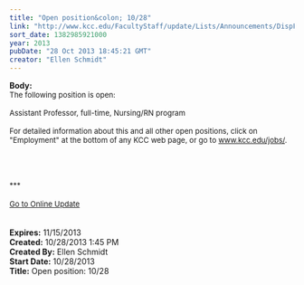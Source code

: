 ```yaml
---
title: "Open position&colon; 10/28"
link: "http://www.kcc.edu/FacultyStaff/update/Lists/Announcements/DispForm.aspx?ID=1305"
sort_date: 1382985921000
year: 2013
pubDate: "28 Oct 2013 18:45:21 GMT"
creator: "Ellen Schmidt"
---
```


<div><b>Body:</b> <div class="ExternalClass861D58EF22914D37AADC0BE28F9B54C3"><div>
<div>
<div><font size="2">The following position is open: </font></div><font size="2">
<div><br />
<div>Assistant Professor, full-time, Nursing/RN program</div>
<div> </div></div>
<div></div></font>
<div><font size="2"></font></div>
<div><font size="2"></font></div>
<div><font size="2">For detailed information about this and all other open positions, click on &quot;Employment&quot; at the bottom of any KCC web page, or go to </font><a href="/jobs"><font size="2">www.kcc.edu/jobs/</font></a><font size="2">.</font></div>
<div><font size="2"></font></div>
<div><font size="2"></font></div>
<div>
<div><font size="2"><br /></font></div>
<div><font size="2"></font></div>
<div><font size="2"></font></div><font size="2"></font></div>
<div><font size="2">
<div></div>
<div></div>
<div> </div>
<div><br /> </div></font>
<div><font size="2">***</font></div>
<div><font size="2"></font> </div>
<div><font size="2"></font></div>
<div><font size="2"></font></div>
<div><font size="2"></font></div>
<div><font size="2"></font></div>
<div><font size="2"></font></div>
<div><font size="2"></font></div>
<div><font size="2"></font></div>
<div><a href="/FacultyStaff/update/Pages/dailyupdate.aspx"><font size="2">Go to Online Update</font></a></div>
<div></div></div></div></div>
<div> </div>
<div> </div></div></div>
<div><b>Expires:</b> 11/15/2013</div>
<div><b>Created:</b> 10/28/2013 1:45 PM</div>
<div><b>Created By:</b> Ellen Schmidt</div>
<div><b>Start Date:</b> 10/28/2013</div>
<div><b>Title:</b> Open position: 10/28</div>
